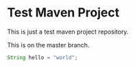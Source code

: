 # Test Maven Project

This is just a test maven project repository.

This is on the master branch.

```java
String hello = "world";
```

